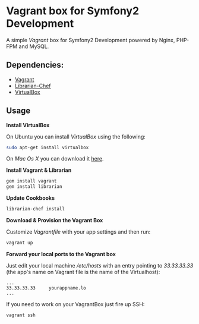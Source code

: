 # Vagrant box for Symfony2 Development #

A simple *Vagrant* box for Symfony2 Development powered by Nginx, PHP-FPM and MySQL.

## Dependencies: ##
-  [Vagrant][1]
-  [Librarian-Chef][2]
-  [VirtualBox][3]

## Usage ##

**Install VirtualBox**

On Ubuntu you can install *VirtualBox* using the following:
```bash
sudo apt-get install virtualbox
```

On *Mac Os X* you can download it [here][3].

**Install Vagrant & Librarian**
```bash
gem install vagrant
gem install librarian
```

**Update Cookbooks**

```bash
librarian-chef install
```

**Download & Provision the Vagrant Box**

Customize *Vagrantfile* with your app settings and then run:

```bash
vagrant up
```

**Forward your local ports to the Vagrant box**

Just edit your local machine */etc/hosts* with an entry pointing to *33.33.33.33* (the app's name on Vagrant file is the name of the Virtualhost):

```
...
33.33.33.33     yourappname.lo
...
```

If you need to work on your VagrantBox just fire up SSH:

```bash
vagrant ssh
```


[1]: http://www.vagrantup.com/
[2]: https://github.com/applicationsonline/librarian
[3]: https://www.virtualbox.org/wiki/Downloads
